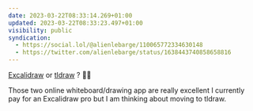 ```yaml
---
date: 2023-03-22T08:33:14.269+01:00
updated: 2023-03-22T08:33:23.497+01:00
visibility: public
syndication:
  - https://social.lol/@alienlebarge/110065772334630148
  - https://twitter.com/alienlebarge/status/1638443740858658816
---
```

[Excalidraw](https://app.excalidraw.com/) or [tldraw](https://www.tldraw.com/) ? 🤷‍♂️

Those two online whiteboard/drawing app are really excellent
I currently pay for an Excalidraw pro but I am thinking about moving to tldraw.
